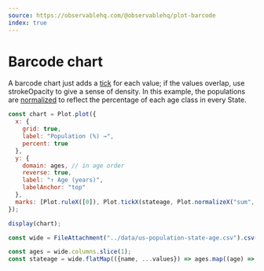 ```yaml
---
source: https://observablehq.com/@observablehq/plot-barcode
index: true
---
```


# Barcode chart

A barcode chart just adds a [tick](https://observablehq.com/plot/marks/tick) for each value; if the values overlap, use strokeOpacity to give a sense of density. In this example, the populations are [normalized](https://observablehq.com/plot/transforms/normalize) to reflect the percentage of each age class in every State.

```js echo
const chart = Plot.plot({
  x: {
    grid: true,
    label: "Population (%) →",
    percent: true
  },
  y: {
    domain: ages, // in age order
    reverse: true,
    label: "↑ Age (years)",
    labelAnchor: "top"
  },
  marks: [Plot.ruleX([0]), Plot.tickX(stateage, Plot.normalizeX("sum", {z: "state", x: "population", y: "age"}))]
});

display(chart);
```

```js echo
const wide = FileAttachment("../data/us-population-state-age.csv").csv({typed: true});
```

```js echo
const ages = wide.columns.slice(1);
const stateage = wide.flatMap(({name, ...values}) => ages.map((age) => ({state: name, age, population: values[age]})));
```
